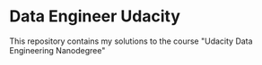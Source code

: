 # Data Engineer Udacity
 This repository contains my solutions to the course "Udacity Data Engineering Nanodegree"
